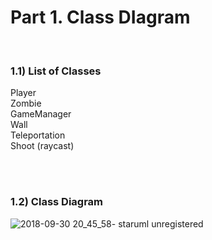 <h1>Part 1. Class DIagram</h1>
<br>


<h3>1.1) List of Classes</h3>
Player <br>
Zombie <br>
GameManager <br>
Wall <br>
Teleportation <br>
Shoot (raycast)<br>

<br><br>
<h3>1.2) Class Diagram</h3>

![2018-09-30 20_45_58- staruml unregistered](https://user-images.githubusercontent.com/38480615/46266081-12b85480-c4f2-11e8-8081-c31bd8bf0669.png)
